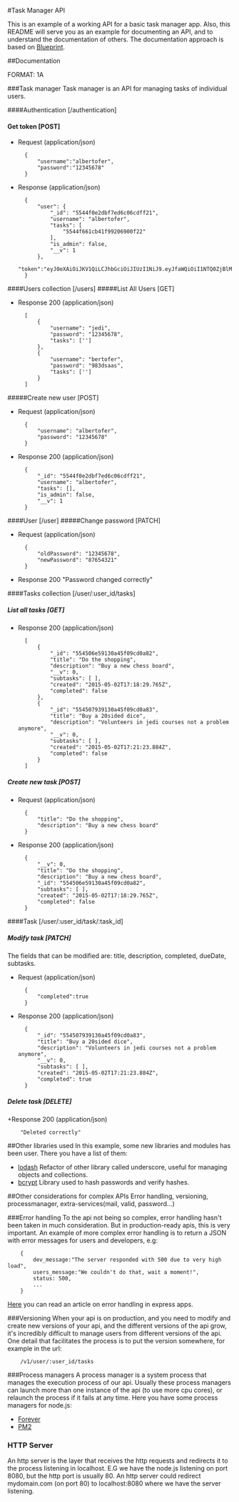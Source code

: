 #Task Manager API

This is an example of a working API for a basic task manager app. Also, this README will serve you as an example for documenting an API, and to understand the documentation of others. The documentation approach is based on [Blueprint](https://github.com/apiaryio/api-blueprint/blob/master/Tutorial.md).

##Documentation

FORMAT: 1A

###Task manager
Task manager is an API for managing tasks of individual users.

####Authentication [/authentication]
#### Get token [POST]
+ Request (application/json)

        {
            "username":"albertofer",
            "password":"12345678"
        }

+ Response (application/json)

        {
            "user": {
                "_id": "5544f0e2dbf7ed6c06cdff21",
                "username": "albertofer",
                "tasks": [
                    "5544f661cb41f99206900f22"
                ],
                "is_admin": false,
                "__v": 1
            },
            "token":"eyJ0eXAiOiJKV1QiLCJhbGciOiJIUzI1NiJ9.eyJfaWQiOiI1NTQ0ZjBlMmRiZjdlZDZjMDZjZGZmMjEiLCJ1c2VybmFtZSI..."
        }

####Users collection [/users]
#####List All Users [GET]
+ Response 200 (application/json)

        [
            {
                "username": "jedi",
                "password": "12345678",
                "tasks": ['']
            },
            {
                "username": "bertofer",
                "password": "983dsaas",
                "tasks": ['']
            }
        ]
#####Create new user [POST]
+ Request (application/json)

        {
            "username": "albertofer",
            "password": "12345678"
        }

+ Response 200 (application/json)

        {
            "_id": "5544f0e2dbf7ed6c06cdff21",
            "username": "albertofer",
            "tasks": [],
            "is_admin": false,
            "__v": 1
        }


####User [/user]
#####Change password [PATCH]
+ Request (application/json)

        {
            "oldPassword": "12345678",
            "newPassword": "87654321"
        }

+ Response 200
        "Password changed correctly"

####Tasks collection [/user/:user_id/tasks]

##### List all tasks [GET]
+ Response 200 (application/json)

        [
            {
                "_id": "554506e59130a45f09cd0a82",
                "title": "Do the shopping",
                "description": "Buy a new chess board",
                "__v": 0,
                "subtasks": [ ],
                "created": "2015-05-02T17:18:29.765Z",
                "completed": false
            },
            {
                "_id": "554507939130a45f09cd0a83",
                "title": "Buy a 20sided dice",
                "description": "Volunteers in jedi courses not a problem anymore",
                "__v": 0,
                "subtasks": [ ],
                "created": "2015-05-02T17:21:23.884Z",
                "completed": false
            }
        ]

##### Create new task [POST]
+ Request (application/json)

        {
            "title": "Do the shopping",
            "description": "Buy a new chess board"
        }

+ Response 200 (application/json)

        {
            "__v": 0,
            "title": "Do the shopping",
            "description": "Buy a new chess board",
            "_id": "554506e59130a45f09cd0a82",
            "subtasks": [ ],
            "created": "2015-05-02T17:18:29.765Z",
            "completed": false
        }

####Task [/user/:user_id/task/:task_id]
##### Modify task [PATCH]
The fields that can be modified are: title, description, completed, dueDate, subtasks.

+ Request (application/json)

        {
            "completed":true
        }

+ Response 200 (application/json)

        {
            "_id": "554507939130a45f09cd0a83",
            "title": "Buy a 20sided dice",
            "description": "Volunteers in jedi courses not a problem anymore",
            "__v": 0,
            "subtasks": [ ],
            "created": "2015-05-02T17:21:23.884Z",
            "completed": true
        }


##### Delete task [DELETE]

+Response 200 (application/json)

        "Deleted correctly"



##Other libraries used
In this example, some new libraries and modules has been user. There you have a list of them:
+ [lodash](https://lodash.com/) Refactor of other library called underscore, useful for managing objects and collections.
+ [bcrypt](https://www.npmjs.com/package/bcrypt) Library used to hash passwords and verify hashes.

##Other considerations for complex APIs
Error handling, versioning, processmanager, extra-services(mail, valid, password...)

###Error handling
To the api not being so complex, error handling hasn't been taken in much consideration. But in production-ready apis, this is very important. An example of more complex error handling is to return a JSON with error messages for users and developers, e.g:

        {
            dev_message:"The server responded with 500 due to very high load",
            users_message:"We couldn't do that, wait a moment!",
            status: 500,
            ...
        }

[Here](http://expressjs.com/guide/error-handling.html) you can read an article on error handling in express apps.

###Versioning
When your api is on production, and you need to modify and create new versions of your api, and the different versions of the api grow, it's incredibly difficult to manage users from different versions of the api. One detail that facilitates the process is to put the version somewhere, for example in the url:

        /v1/user/:user_id/tasks

###Process managers
A process manager is a system process that manages the execution process of our api. Usually these process managers can launch more than one instance of the api (to use more cpu cores), or relaunch the process if it fails at any time. Here you have some process managers for node.js:
+ [Forever](https://github.com/foreverjs/forever)
+ [PM2](https://github.com/Unitech/pm2)

### HTTP Server
An http server is the layer that receives the http requests and redirects it to the process listening in localhost. E.G we have the node.js listening on port 8080, but the http port is usually 80. An http server could redirect mydomain.com (on port 80) to localhost:8080 where we have the server listening. 
